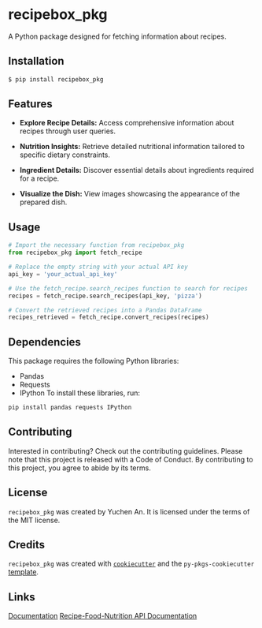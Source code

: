 # recipebox_pkg

A Python package designed for fetching information about recipes.

## Installation

```bash
$ pip install recipebox_pkg
```
## Features

- **Explore Recipe Details:** Access comprehensive information about recipes through user queries.

- **Nutrition Insights:** Retrieve detailed nutritional information tailored to specific dietary constraints.

- **Ingredient Details:** Discover essential details about ingredients required for a recipe.

- **Visualize the Dish:** View images showcasing the appearance of the prepared dish.

## Usage

```python
# Import the necessary function from recipebox_pkg
from recipebox_pkg import fetch_recipe

# Replace the empty string with your actual API key
api_key = 'your_actual_api_key'

# Use the fetch_recipe.search_recipes function to search for recipes 
recipes = fetch_recipe.search_recipes(api_key, 'pizza')

# Convert the retrieved recipes into a Pandas DataFrame
recipes_retrieved = fetch_recipe.convert_recipes(recipes)
```

## Dependencies

This package requires the following Python libraries:
- Pandas
- Requests
- IPython
To install these libraries, run:

```bash
pip install pandas requests IPython
```
## Contributing

Interested in contributing? Check out the contributing guidelines. Please note that this project is released with a Code of Conduct. By contributing to this project, you agree to abide by its terms.

## License

`recipebox_pkg` was created by Yuchen An. It is licensed under the terms of the MIT license.

## Credits

`recipebox_pkg` was created with [`cookiecutter`](https://cookiecutter.readthedocs.io/en/latest/) and the `py-pkgs-cookiecutter` [template](https://github.com/py-pkgs/py-pkgs-cookiecutter).

## Links

[Documentation](file:///Users/anyuchen/Desktop/recipebox_pkg/docs/_build/html/index.html)
[Recipe-Food-Nutrition API Documentation](https://spoonacular.com/food-api/docs)

